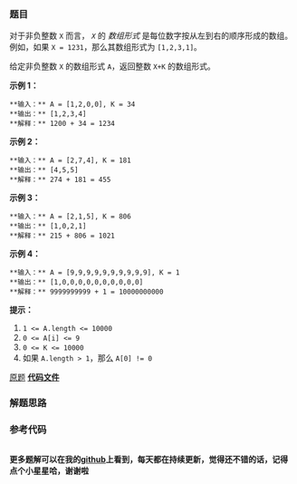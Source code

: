 ### 题目
对于非负整数 `X` 而言， _`X`_  的 _数组形式_ 是每位数字按从左到右的顺序形成的数组。例如，如果 `X = 1231`，那么其数组形式为
`[1,2,3,1]`。

给定非负整数 `X` 的数组形式 `A`，返回整数 `X+K` 的数组形式。



**示例 1：**

    
    
    **输入：** A = [1,2,0,0], K = 34
    **输出：** [1,2,3,4]
    **解释：** 1200 + 34 = 1234
    

**示例 2：**

    
    
    **输入：** A = [2,7,4], K = 181
    **输出：** [4,5,5]
    **解释：** 274 + 181 = 455
    

**示例 3：**

    
    
    **输入：** A = [2,1,5], K = 806
    **输出：** [1,0,2,1]
    **解释：** 215 + 806 = 1021
    

**示例 4：**

    
    
    **输入：** A = [9,9,9,9,9,9,9,9,9,9], K = 1
    **输出：** [1,0,0,0,0,0,0,0,0,0,0]
    **解释：** 9999999999 + 1 = 10000000000
    



**提示：**

  1. `1 <= A.length <= 10000`
  2. `0 <= A[i] <= 9`
  3. `0 <= K <= 10000`
  4. 如果 `A.length > 1`，那么 `A[0] != 0`

[原题](https://leetcode-cn.com/problems/add-to-array-form-of-integer/)    **[代码文件]()**


### 解题思路




### 参考代码

```go


```




**更多题解可以在我的[github](https://github.com/LZH139/leetcode_Go)上看到，每天都在持续更新，觉得还不错的话，记得点个小星星哈，谢谢啦**
